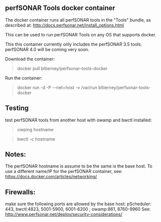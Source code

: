 ## perfSONAR Tools docker container

The docker container runs all perfSONAR tools in the "Tools" bundle, as described at:
http://docs.perfsonar.net/install_options.html

This can be used to run perfSONAR Tools on any OS that supports docker.

This this container currently only includes the perfSONAR 3.5 tools. 
perfSONAR 4.0 will be coming very soon.

Download the container:
>docker pull bltierney/perfsonar-tools-docker

Run the container:
>docker run -d -P --net=host -v /var/run bltierney/perfsonar-tools-docker

## Testing

test perfSONAR tools from another host with owamp and bwctl installed:
>owping hostname

>bwctl -c hostname

## Notes:
The perfSONAR hostname is assume to be the same is the base host. To use a different
name/IP for the perfSONAR container, see: https://docs.docker.com/articles/networking/

## Firewalls:
make sure the following ports are allowed by the base host:
 pScheduler: 443, bwctl:4823, 5001-5900, 6001-6200 ; owamp:861, 8760-9960
See: http://www.perfsonar.net/deploy/security-considerations/


